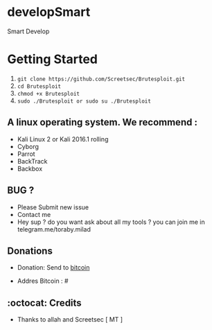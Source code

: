 # developSmart
Smart Develop

# Getting Started
1. ```git clone https://github.com/Screetsec/Brutesploit.git```
2. ```cd Brutesploit```
3. ```chmod +x Brutesploit ```
3. ```sudo ./Brutesploit or sudo su ./Brutesploit ```

 
## A linux operating system. We recommend :
- Kali Linux 2 or Kali 2016.1 rolling 
- Cyborg
- Parrot 
- BackTrack 
- Backbox  


## BUG ? 
- Please Submit new issue 
- Contact me
- Hey sup ? do you want ask about all my tools ? you can join me in telegram.me/toraby.milad

## Donations 

- Donation: Send to [bitcoin](#)

- Addres Bitcoin : #



## :octocat: Credits

- Thanks to allah and Screetsec [ MT ] <Me> 
